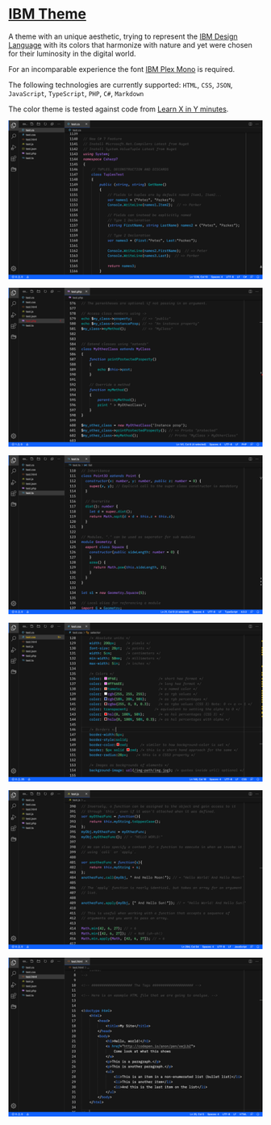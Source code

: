# [IBM Theme](https://marketplace.visualstudio.com/items?itemName=marvinengelmann.ibm-theme)

A theme with an unique aesthetic, trying to represent the [IBM Design Language](https://www.ibm.com/design/language/) with its colors that harmonize with nature and yet were chosen for their luminosity in the digital world.

For an incomparable experience the font [IBM Plex Mono](https://github.com/IBM/plex) is required.

The following technologies are currently supported: `HTML`, `CSS`, `JSON`, `JavaScript`, `TypeScript`, `PHP`, `C#`, `Markdown`

The color theme is tested against code from [Learn X in Y minutes](https://learnxinyminutes.com/).

![ScreenShot](https://raw.githubusercontent.com/marvinengelmann/vsc-ibm-theme/master/screenshots/cs.png)

![ScreenShot](https://raw.githubusercontent.com/marvinengelmann/vsc-ibm-theme/master/screenshots/php.png)

![ScreenShot](https://raw.githubusercontent.com/marvinengelmann/vsc-ibm-theme/master/screenshots/ts.png)

![ScreenShot](https://raw.githubusercontent.com/marvinengelmann/vsc-ibm-theme/master/screenshots/css.png)

![ScreenShot](https://raw.githubusercontent.com/marvinengelmann/vsc-ibm-theme/master/screenshots/js.png)

![ScreenShot](https://raw.githubusercontent.com/marvinengelmann/vsc-ibm-theme/master/screenshots/html.png)